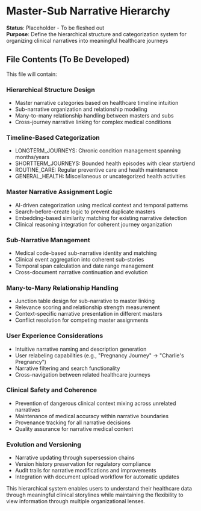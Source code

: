 # Master-Sub Narrative Hierarchy

**Status**: Placeholder - To be fleshed out  
**Purpose**: Define the hierarchical structure and categorization system for organizing clinical narratives into meaningful healthcare journeys

## File Contents (To Be Developed)

This file will contain:

### Hierarchical Structure Design
- Master narrative categories based on healthcare timeline intuition
- Sub-narrative organization and relationship modeling
- Many-to-many relationship handling between masters and subs
- Cross-journey narrative linking for complex medical conditions

### Timeline-Based Categorization
- LONGTERM_JOURNEYS: Chronic condition management spanning months/years
- SHORTTERM_JOURNEYS: Bounded health episodes with clear start/end
- ROUTINE_CARE: Regular preventive care and health maintenance
- GENERAL_HEALTH: Miscellaneous or uncategorized health activities

### Master Narrative Assignment Logic
- AI-driven categorization using medical context and temporal patterns
- Search-before-create logic to prevent duplicate masters
- Embedding-based similarity matching for existing narrative detection
- Clinical reasoning integration for coherent journey organization

### Sub-Narrative Management
- Medical code-based sub-narrative identity and matching
- Clinical event aggregation into coherent sub-stories
- Temporal span calculation and date range management
- Cross-document narrative continuation and evolution

### Many-to-Many Relationship Handling
- Junction table design for sub-narrative to master linking
- Relevance scoring and relationship strength measurement
- Context-specific narrative presentation in different masters
- Conflict resolution for competing master assignments

### User Experience Considerations
- Intuitive narrative naming and description generation
- User relabeling capabilities (e.g., "Pregnancy Journey" → "Charlie's Pregnancy")
- Narrative filtering and search functionality
- Cross-navigation between related healthcare journeys

### Clinical Safety and Coherence
- Prevention of dangerous clinical context mixing across unrelated narratives
- Maintenance of medical accuracy within narrative boundaries
- Provenance tracking for all narrative decisions
- Quality assurance for narrative medical content

### Evolution and Versioning
- Narrative updating through supersession chains
- Version history preservation for regulatory compliance
- Audit trails for narrative modifications and improvements
- Integration with document upload workflow for automatic updates

This hierarchical system enables users to understand their healthcare data through meaningful clinical storylines while maintaining the flexibility to view information through multiple organizational lenses.